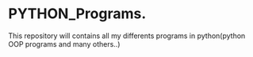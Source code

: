 # PYTHON_Programs.
This repository will contains all my differents programs in python(python OOP programs  and many others..)
